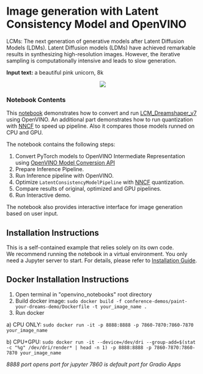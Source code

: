 # Image generation with Latent Consistency Model and OpenVINO

LCMs: The next generation of generative models after Latent Diffusion Models (LDMs). 
Latent Diffusion models (LDMs) have achieved remarkable results in synthesizing high-resolution images. However, the iterative sampling is computationally intensive and leads to slow generation.

**Input text:** a beautiful pink unicorn, 8k

<p align="center">
    <img src="https://user-images.githubusercontent.com/29454499/277367065-13a8f622-8ea7-4d12-b3f8-241d4499305e.png"/>
</p>

### Notebook Contents

This [notebook](./263-lcm-image-generation-paint-your-dreams.ipynb) demonstrates how to convert and run [LCM_Dreamshaper_v7](https://huggingface.co/SimianLuo/LCM_Dreamshaper_v7) using OpenVINO. An additional part demonstrates how to run quantization with [NNCF](https://github.com/openvinotoolkit/nncf/) to speed up pipeline. Also it compares those models runned on CPU and GPU.

The notebook contains the following steps:

1. Convert PyTorch models to OpenVINO Intermediate Representation using [OpenVINO Model Conversion API](https://docs.openvino.ai/2023.2/openvino_docs_model_processing_introduction.html#convert-a-model-with-python-convert-model)
2. Prepare Inference Pipeline.
3. Run Inference pipeline with OpenVINO.
4. Optimize `LatentConsistencyModelPipeline` with [NNCF](https://github.com/openvinotoolkit/nncf/) quantization.
5. Compare results of original, optimized and GPU pipelines.
6. Run Interactive demo.

The notebook also provides interactive interface for image generation based on user input.

## Installation Instructions

This is a self-contained example that relies solely on its own code.</br>
We recommend running the notebook in a virtual environment. You only need a Jupyter server to start.
For details, please refer to [Installation Guide](../../README.md).

## Docker Installation Instructions
1. Open terminal in "openvino_notebooks" root directory
2. Build docker image: `sudo docker build -f conference-demos/paint-your-dreams-demo/Dockerfile -t your_image_name .`
3. Run docker

a) CPU ONLY: `sudo docker run -it -p 8888:8888 -p 7860-7870:7860-7870 your_image_name`

b) CPU+GPU: `sudo docker run -it --device=/dev/dri --group-add=$(stat -c "%g" /dev/dri/render* | head -n 1) -p 8888:8888 -p 7860-7870:7860-7870 your_image_name`

*8888 port opens port for jupyter*
*7860 is default port for Gradio Apps*


